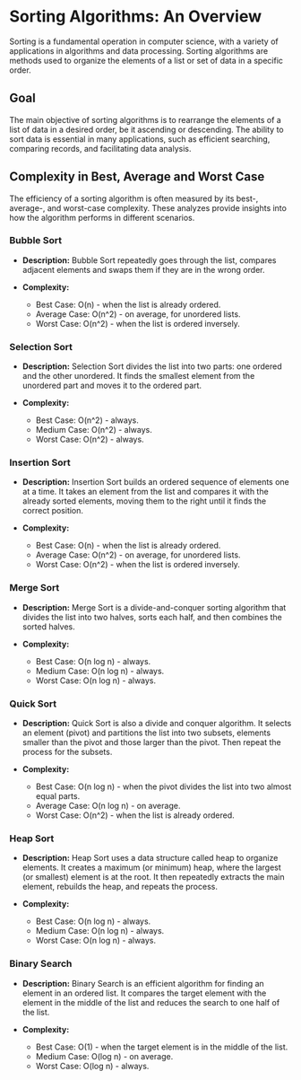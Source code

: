 # Sorting Algorithms: An Overview

Sorting is a fundamental operation in computer science, with a variety of applications in algorithms and data processing. Sorting algorithms are methods used to organize the elements of a list or set of data in a specific order.

## Goal

The main objective of sorting algorithms is to rearrange the elements of a list of data in a desired order, be it ascending or descending. The ability to sort data is essential in many applications, such as efficient searching, comparing records, and facilitating data analysis.

## Complexity in Best, Average and Worst Case

The efficiency of a sorting algorithm is often measured by its best-, average-, and worst-case complexity. These analyzes provide insights into how the algorithm performs in different scenarios.

### Bubble Sort

- **Description:** Bubble Sort repeatedly goes through the list, compares adjacent elements and swaps them if they are in the wrong order.
  
- **Complexity:**
   - Best Case: O(n) - when the list is already ordered.
   - Average Case: O(n^2) - on average, for unordered lists.
   - Worst Case: O(n^2) - when the list is ordered inversely.

### Selection Sort

- **Description:** Selection Sort divides the list into two parts: one ordered and the other unordered. It finds the smallest element from the unordered part and moves it to the ordered part.
  
- **Complexity:**
   - Best Case: O(n^2) - always.
   - Medium Case: O(n^2) - always.
   - Worst Case: O(n^2) - always.

### Insertion Sort

- **Description:** Insertion Sort builds an ordered sequence of elements one at a time. It takes an element from the list and compares it with the already sorted elements, moving them to the right until it finds the correct position.
  
- **Complexity:**
   - Best Case: O(n) - when the list is already ordered.
   - Average Case: O(n^2) - on average, for unordered lists.
   - Worst Case: O(n^2) - when the list is ordered inversely.

### Merge Sort

- **Description:** Merge Sort is a divide-and-conquer sorting algorithm that divides the list into two halves, sorts each half, and then combines the sorted halves.
  
- **Complexity:**
   - Best Case: O(n log n) - always.
   - Medium Case: O(n log n) - always.
   - Worst Case: O(n log n) - always.

### Quick Sort

- **Description:** Quick Sort is also a divide and conquer algorithm. It selects an element (pivot) and partitions the list into two subsets, elements smaller than the pivot and those larger than the pivot. Then repeat the process for the subsets.
  
- **Complexity:**
   - Best Case: O(n log n) - when the pivot divides the list into two almost equal parts.
   - Average Case: O(n log n) - on average.
   - Worst Case: O(n^2) - when the list is already ordered.

### Heap Sort

- **Description:** Heap Sort uses a data structure called heap to organize elements. It creates a maximum (or minimum) heap, where the largest (or smallest) element is at the root. It then repeatedly extracts the main element, rebuilds the heap, and repeats the process.

- **Complexity:**
   - Best Case: O(n log n) - always.
   - Medium Case: O(n log n) - always.
   - Worst Case: O(n log n) - always.
     
### Binary Search

- **Description:**
Binary Search is an efficient algorithm for finding an element in an ordered list. It compares the target element with the element in the middle of the list and reduces the search to one half of the list.

- **Complexity:**
  - Best Case: O(1) - when the target element is in the middle of the list.
  - Medium Case: O(log n) - on average.
  - Worst Case: O(log n) - always.
